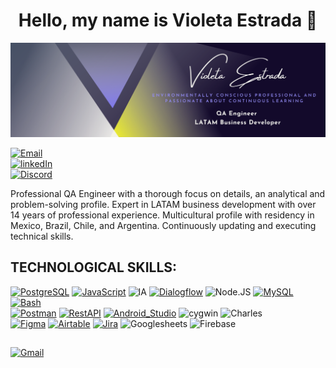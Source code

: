 <!--
**violetaestrada/violetaestrada** is a ✨ _special_ ✨ repository because its `README.md` (this file) appears on your GitHub profile.

Here are some ideas to get you started:

- 🔭 I’m currently working on ...
- 🌱 I’m currently learning ...
- 👯 I’m looking to collaborate on ...
- 🤔 I’m looking for help with ...
- 💬 Ask me about ...
- 📫 How to reach me: ...
- 😄 Pronouns: ...
- ⚡ Fun fact: ...
-->

<div align="center">
<h1 align="center">Hello, my name is Violeta Estrada 👋</h1>
</div>

![](https://github.com/violetaestrada/violetaestrada/blob/main/BannerVE.png)

[![Email](https://img.shields.io/badge/violeta.estrada.r@gmail.com-email_personal_-D14836?style=for-the-badge&logo=gmail&logoColor=white&labelColor=101010)](mailto:violeta.estrada.r@gmail.com)
</br>
[![linkedIn](https://img.shields.io/badge/LinkedIn-violetaestrada-0077B5?style=for-the-badge&logo=linkedin&logoColor=white&labelColor=101010)](https://www.linkedin.com/in/violetaestrada)
</br>
[![Discord](https://img.shields.io/badge/Discord-violetaestrada-5865F2?style=for-the-badge&logo=discord&logoColor=white&labelColor=101010)](https://violetaestrada.com/discord)


Professional QA Engineer with a thorough focus on details, an analytical and problem-solving profile. 
Expert in LATAM business development with over 14 years of professional experience. Multicultural profile with residency in Mexico, Brazil, Chile, and Argentina. Continuously updating and executing technical skills.

## TECHNOLOGICAL SKILLS:
[![PostgreSQL](https://img.shields.io/badge/PostgreSQL-007396?style=for-the-badge&logo=postgresql&logoColor=white&labelColor=101010)]()
[![JavaScript](https://img.shields.io/badge/JavaScript-F7DF1E?style=for-the-badge&logo=javascript&logoColor=white&labelColor=101010)]()
![IA](https://img.shields.io/badge/ia-1575F9?style=for-the-badge&logo=ia&logoColor=white&labelColor=101010)
[![Dialogflow](https://img.shields.io/badge/dialogflow-FA7343?style=for-the-badge&logo=dialogflow&logoColor=white&labelColor=101010)]()
![Node.JS](https://img.shields.io/badge/Node.JS-339933?style=for-the-badge&logo=node.js&logoColor=white&labelColor=101010)
[![MySQL](https://img.shields.io/badge/MySQL-4479A1?style=for-the-badge&logo=mysql&logoColor=white&labelColor=101010)]()
[![Bash](https://img.shields.io/badge/Bash-4479A1?style=for-the-badge&logo=bash&logoColor=white&labelColor=101010)]()
</br>
[![Postman](https://img.shields.io/badge/postman-999999?style=for-the-badge&logo=postman&logoColor=white&labelColor=101010)]()
[![RestAPI](https://img.shields.io/badge/RestAPI-999999?style=for-the-badge&logo=restapi&logoColor=white&labelColor=101010)]()
[![Android_Studio](https://img.shields.io/badge/Android_Studio-3DDC84?style=for-the-badge&logo=android-studio&logoColor=white&labelColor=101010)]()
![cygwin](https://img.shields.io/badge/cygwin-3DDC84?style=for-the-badge&logo=cygwin&logoColor=white&labelColor=101010)
![Charles](https://img.shields.io/badge/Charles-0095D5?style=for-the-badge&logo=charles&logoColor=white&labelColor=101010)
</br>
[![Figma](https://img.shields.io/badge/Figma-232F3E?style=for-the-badge&logo=figma&logoColor=white&labelColor=101010)]()
[![Airtable](https://img.shields.io/badge/Airtable-4285F4?style=for-the-badge&logo=airtable&logoColor=white&labelColor=101010)]()
[![Jira](https://img.shields.io/badge/Jira-4479A1?style=for-the-badge&logo=jira&logoColor=white&labelColor=101010)]()
![Googlesheets](https://img.shields.io/badge/Googlesheets-D14836?style=for-the-badge&logo=googlesheets&logoColor=white&labelColor=101010)
![Firebase](https://img.shields.io/badge/Firebase-D14836?style=for-the-badge&logo=firebase&logoColor=white&labelColor=101010)
</br>


## 
[![Gmail](https://img.shields.io/badge/gmail-violeta.estrada.r@gmail.com-D14836?style=for-the-badge&logo=gmail&logoColor=white&labelColor=101010)](mailto:violeta.estrada.r@gmail.com)


